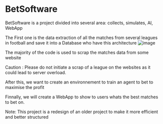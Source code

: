 # BetSoftware

BetSoftware is a project divided into several area: collects, simulates, AI, WebApp

The First one is the data extraction of all the matches from several leagues in football and save it into a Database who have this architecture
![image](https://github.com/Adrienkgz/Projects/assets/127536195/42614d9f-4794-4307-ba3f-d1f65f771f36)

The majority of the code is used to scrap the matches data from some website

Caution : Please do not initiate a scrap of a league on the websites as it could lead to server overload.

After this, we want to create an environnement to train an agent to bet to maximise the profit

Finnally, we will create a WebApp to show to users whats the best matches to bet on.

Note: This project is a redesign of an older project to make it more efficient and better structured

